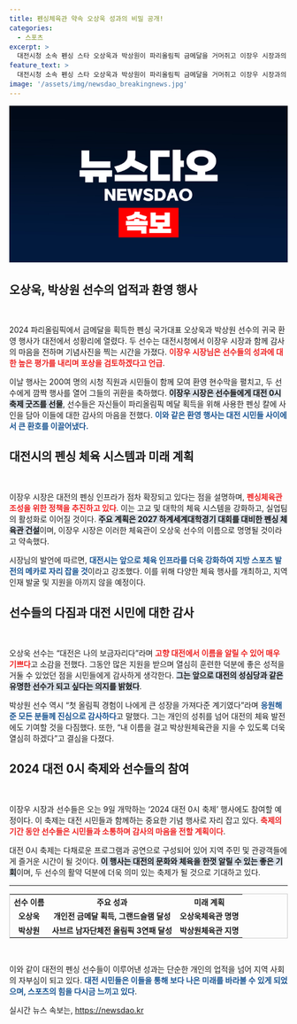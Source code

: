 ```yaml
---
title: 펜싱체육관 약속 오상욱 성과의 비밀 공개!
categories:
  - 스포츠
excerpt: >
  대전시청 소속 펜싱 스타 오상욱과 박상원이 파리올림픽 금메달을 거머쥐고 이장우 시장과의 환영 접견을 통해 자부심을 드러냈다. 두 선수는 대전의 위상을 높이겠다는 포부를 밝혔으며, 시장은 체육관 설립 약속을 재확인했다.
feature_text: >
  대전시청 소속 펜싱 스타 오상욱과 박상원이 파리올림픽 금메달을 거머쥐고 이장우 시장과의 환영 접견을 통해 자부심을 드러냈다. 두 선수는 대전의 위상을 높이겠다는 포부를 밝혔으며, 시장은 체육관 설립 약속을 재확인했다.
image: '/assets/img/newsdao_breakingnews.jpg'
---
```


<p><img src="/assets/img/newsdao_breakingnews.jpg" alt="firstkoreanews 속보" /></p>

<h2 data-ke-size="size26">오상욱, 박상원 선수의 업적과 환영 행사</h2>

<p data-ke-size="size16">&nbsp;</p>

<p data-ke-size="size16">2024 파리올림픽에서 금메달을 획득한 펜싱 국가대표 오상욱과 박상원 선수의 귀국 환영 행사가 대전에서 성황리에 열렸다. 두 선수는 대전시청에서 이장우 시장과 함께 감사의 마음을 전하며 기념사진을 찍는 시간을 가졌다. <b><span style="color: #ee2323;">이장우 시장님은 선수들의 성과에 대한 높은 평가를 내리며 포상을 검토하겠다고 언급</span></b>.</p>

<p data-ke-size="size16">이날 행사는 200여 명의 시청 직원과 시민들이 함께 모여 환영 현수막을 펼치고, 두 선수에게 깜짝 행사를 열어 그들의 귀환을 축하했다. <b><span style="background-color: #21538527;">이장우 시장은 선수들에게 대전 0시 축제 굿즈를 선물</span></b>, 선수들은 자신들이 파리올림픽 메달 획득을 위해 사용한 펜싱 칼에 사인을 담아 이들에 대한 감사의 마음을 전했다. <b><span style="color: #1a5490;">이와 같은 환영 행사는 대전 시민들 사이에서 큰 환호를 이끌어냈다.</span></b></p>

<h2 data-ke-size="size26">대전시의 펜싱 체육 시스템과 미래 계획</h2>

<p data-ke-size="size16">&nbsp;</p>

<p data-ke-size="size16">이장우 시장은 대전의 펜싱 인프라가 점차 확장되고 있다는 점을 설명하며, <b><span style="color: #ee2323;">펜싱체육관 조성을 위한 정책을 추진하고 있다</span></b>. 이는 고교 및 대학의 체육 시스템을 강화하고, 실업팀의 활성화로 이어질 것이다. <b><span style="background-color: #21538527;">주요 계획은 2027 하계세계대학경기 대회를 대비한 펜싱 체육관 건설</span></b>이며, 이장우 시장은 이러한 체육관이 오상욱 선수의 이름으로 명명될 것이라고 약속했다.</p>

<p data-ke-size="size16">시장님의 발언에 따르면, <b><span style="color: #1a5490;">대전시는 앞으로 체육 인프라를 더욱 강화하여 지방 스포츠 발전의 메카로 자리 잡을 것</span></b>이라고 강조했다. 이를 위해 다양한 체육 행사를 개최하고, 지역 인재 발굴 및 지원을 아끼지 않을 예정이다.</p>

<h2 data-ke-size="size26">선수들의 다짐과 대전 시민에 대한 감사</h2>

<p data-ke-size="size16">&nbsp;</p>

<p data-ke-size="size16">오상욱 선수는 “대전은 나의 보금자리다”라며 <b><span style="color: #ee2323;">고향 대전에서 이름을 알릴 수 있어 매우 기쁘다</span></b>고 소감을 전했다. 그동안 많은 지원을 받으며 열심히 훈련한 덕분에 좋은 성적을 거둘 수 있었던 점을 시민들에게 감사하게 생각한다.  <b><span style="background-color: #21538527;">그는 앞으로 대전의 성심당과 같은 유명한 선수가 되고 싶다는 의지를 밝혔다</span></b>.</p>

<p data-ke-size="size16">박상원 선수 역시 “첫 올림픽 경험이 나에게 큰 성장을 가져다준 계기였다”라며 <b><span style="color: #1a5490;">응원해준 모든 분들께 진심으로 감사하다</span></b>고 말했다. 그는 개인의 성취를 넘어 대전의 체육 발전에도 기여할 것을 다짐했다. 또한, “내 이름을 걸고 박상원체육관을 지을 수 있도록 더욱 열심히 하겠다”고 결심을 다졌다.</p>

<h2 data-ke-size="size26">2024 대전 0시 축제와 선수들의 참여</h2>

<p data-ke-size="size16">&nbsp;</p>

<p data-ke-size="size16">이장우 시장과 선수들은 오는 9일 개막하는 ‘2024 대전 0시 축제’ 행사에도 참여할 예정이다. 이 축제는 대전 시민들과 함께하는 중요한 기념 행사로 자리 잡고 있다. <b><span style="color: #ee2323;">축제의 기간 동안 선수들은 시민들과 소통하며 감사의 마음을 전할 계획이다</span></b>.</p>

<p data-ke-size="size16">대전 0시 축제는 다채로운 프로그램과 공연으로 구성되어 있어 지역 주민 및 관광객들에게 즐거운 시간이 될 것이다. <b><span style="background-color: #21538527;">이 행사는 대전의 문화와 체육을 한껏 알릴 수 있는 좋은 기회</span></b>이며, 두 선수의 활약 덕분에 더욱 의미 있는 축제가 될 것으로 기대하고 있다.</p>

<hr>

<table style="border-collapse: collapse; border: 1px solid #ccc; width: 100%;">
    <tr>
        <th style="text-align: center;"><b>선수 이름</b></th>
        <th style="text-align: center;"><b>주요 성과</b></th>
        <th style="text-align: center;"><b>미래 계획</b></th>
    </tr>
    <tr>
        <td style="text-align: center; height: 17px;"><b>오상욱</b></td>
        <td style="text-align: center; height: 17px;"><b>개인전 금메달 획득, 그랜드슬램 달성</b></td>
        <td style="text-align: center; height: 17px;"><b>오상욱체육관 명명</b></td>
    </tr>
    <tr>
        <td style="text-align: center; height: 17px;"><b>박상원</b></td>
        <td style="text-align: center; height: 17px;"><b>사브르 남자단체전 올림픽 3연패 달성</b></td>
        <td style="text-align: center; height: 17px;"><b>박상원체육관 지명</b></td>
    </tr>
</table>

<p data-ke-size="size16">&nbsp;</p>

<p data-ke-size="size16">이와 같이 대전의 펜싱 선수들이 이루어낸 성과는 단순한 개인의 업적을 넘어 지역 사회의 자부심이 되고 있다. <b><span style="color: #1a5490;">대전 시민들은 이들을 통해 보다 나은 미래를 바라볼 수 있게 되었으며, 스포츠의 힘을 다시금 느끼고 있다</span></b>.</p>
실시간 뉴스 속보는, <a href="https://newsdao.kr" rel="dofollow">https://newsdao.kr</a>


